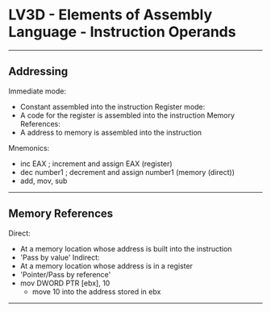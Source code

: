# LV3D - Elements of Assembly Language - Instruction Operands
---
## Addressing
Immediate mode:
  - Constant assembled into the instruction
Register mode:
  - A code for the register is assembled into the instruction
Memory References:
  - A address to memory is assembled into the instruction

Mnemonics:
  - inc EAX ; increment and assign EAX (register)
  - dec number1 ; decrement and assign number1 (memory (direct))
  - add, mov, sub
---
## Memory References
Direct:
  - At a memory location whose address is built into the instruction
  - 'Pass by value'
Indirect:
  - At a memory location whose address is in a register
  - 'Pointer/Pass by reference'
  - mov DWORD PTR [ebx], 10
    - move 10 into the address stored in ebx
---
